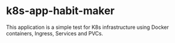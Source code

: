 # k8s-app-habit-maker
This application is a simple test for K8s infrastructure using Docker containers, Ingress, Services and PVCs.

